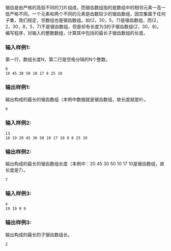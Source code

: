 锯齿是由严格的高低不同的刀片组成，而锯齿数组指的是数组中的相邻元素一高一低严格不同。一个元素和两个不同的元素是齿数较少的锯齿数组，因空集属于任何子集，我们规定，空数组也是锯齿数组。如{2，30，5，7}是锯齿数组，而{2，2，30，8，5，7}不是锯齿数组，但是却有长度为3的子锯齿数组{2，30，8}。编写程序，对输入的整数数组，计算其中包括的最长子锯齿数组的长度。

### 输入样例1:
第一行，数组长度N，第二行是空格分隔的N个整数。
```in
9
18 45 30 50 10 17 8 25 19

```
### 输出样例1:
输出构成的最长的锯齿数组（本例中数据就是锯齿数组，故长度就是9）。
```out
9

```
### 输入样例2:
```in
13
18 19 20 45 30 50 10 17 10 9 8 25 19

```

### 输出样例2:
输出构成的最长的锯齿数组长度（本例中：20 45 30 50 10 17 10是锯齿数组，故长度是7）。
```out
7

```
### 输入样例3:
```in
4
19 19 9 9

```

### 输出样例3:
输出构成的最长的子锯齿数组长。
```out
2

```
